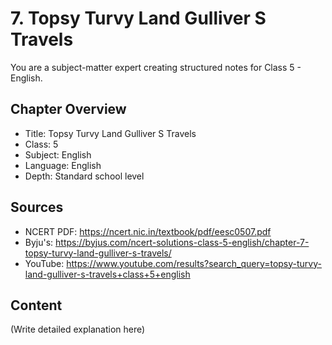 # 7. Topsy Turvy Land Gulliver S Travels

You are a subject-matter expert creating structured notes for Class 5 - English.

## Chapter Overview
- Title: Topsy Turvy Land Gulliver S Travels
- Class: 5
- Subject: English
- Language: English
- Depth: Standard school level

## Sources
- NCERT PDF: https://ncert.nic.in/textbook/pdf/eesc0507.pdf
- Byju's: https://byjus.com/ncert-solutions-class-5-english/chapter-7-topsy-turvy-land-gulliver-s-travels/
- YouTube: https://www.youtube.com/results?search_query=topsy-turvy-land-gulliver-s-travels+class+5+english

## Content
(Write detailed explanation here)

